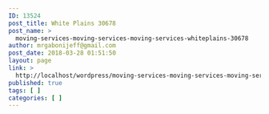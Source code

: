 ```yaml
---
ID: 13524
post_title: White Plains 30678
post_name: >
  moving-services-moving-services-moving-services-whiteplains-30678
author: mrgabonijeff@gmail.com
post_date: 2018-03-28 01:51:50
layout: page
link: >
  http://localhost/wordpress/moving-services-moving-services-moving-services-whiteplains-30678/
published: true
tags: [ ]
categories: [ ]
---
```

